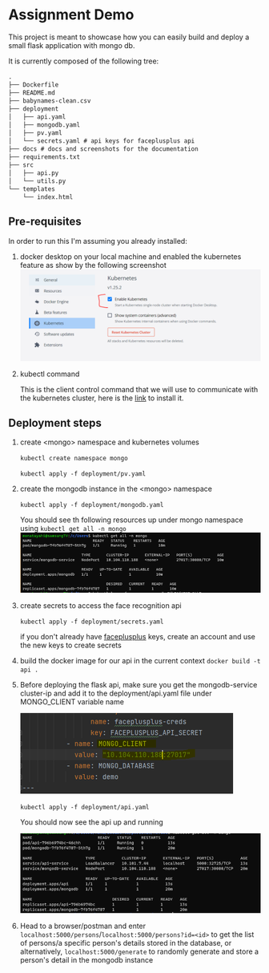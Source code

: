 # Assignment Demo

This project is meant to showcase how you can easily build and deploy a small flask application with mongo db.

It is currently composed of the following tree: 

```
.
├── Dockerfile
├── README.md
├── babynames-clean.csv
├── deployment
│   ├── api.yaml
│   ├── mongodb.yaml
│   ├── pv.yaml
│   └── secrets.yaml # api keys for faceplusplus api
├── docs # docs and screenshots for the documentation
├── requirements.txt
├── src
│   ├── api.py
│   └── utils.py
└── templates
    └── index.html
```

## Pre-requisites
In order to run this I'm assuming you already installed:

1. docker desktop on your local machine and enabled the kubernetes feature as show by the following screenshot
![img.png](docs/img.png)
2. kubectl command

    This is the client control command that we will use to communicate with the kubernetes cluster, here is the [link](https://kubernetes.io/docs/tasks/tools/install-kubectl-linux/) to install it.

## Deployment steps
1. create \<mongo\> namespace and kubernetes volumes

   `kubectl create namespace mongo`

   `kubectl apply -f deployment/pv.yaml`

2. create the mongodb instance in the \<mongo\> namespace

    `kubectl apply -f deployment/mongodb.yaml`

    You should see th following resources up under mongo namespace using `kubectl get all -n mongo`
    ![img_1.png](docs/img_1.png)
3. create secrets to access the face recognition api
 
   `kubectl apply -f deployment/secrets.yaml`

   if you don't already have [faceplusplus](https://www.faceplusplus.com/) keys, create an account and use the new keys to create secrets 
4. build the docker image for our api in the current context
   `docker build -t api .`
5. Before deploying the flask api, make sure you get the mongodb-service cluster-ip and add it to the deployment/api.yaml file under MONGO_CLIENT variable name

   ![img_2.png](docs/img_2.png)

   `kubectl apply -f deployment/api.yaml`

   You should now see the api up and running

   ![img_5.png](docs/img_5.png)
6. Head to a browser/postman and enter `localhost:5000/persons`/`localhost:5000/persons?id=<id>` to get the list of persons/a specific person's details stored in the database,
or alternatively, `localhost:5000/generate` to randomly generate and store a person's detail in the mongodb instance

